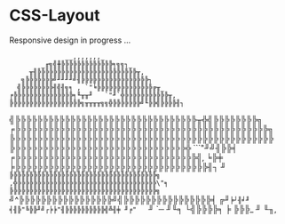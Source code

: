 # CSS-Layout
Responsive design in progress ...


                  __,,,,,,,_
            _╓╗╣╫╠╠╠╠╠╠╠╠╠╠╠╠╠╕╗╗┐_ 
         ╥╢╠╠╠╠╠╠╠╠╠╠╠╠╠╠╠╠╠╠╠╠╠╠╠╠╠╥,
       ╗╠╠╠╠╠╠╠╝╜╜╜╜╝╢╠╠╠╠╠╠╠╠╠╠╠╠╠╠╠╠╠┐
      ╣╠╠╠╠╠╠╠╠╢╣╢╗╕ , `"╘╠╠╠╠╠╠╠╠╠╠╠╠╠╠╔╥_
    ╒╠╠╠╠╠╠╠╠╠╠╠╠╠╠╠╕╙╥╥╜   `"╜`╬╠╠╠╠╠╠╠╠╠╠╠╥,
    ╠╠╠╠╠╠╠╠╠╠╠╠╠╠╠╠╠╠╗╥╥╥╥╗╗╬╠╠╠╠╠╠╠╝╙╠╠╣╠╠╠╠╢┐
   ╣╠╠╠╠╠╠╠╠╠╠╠╠╠╠╠╠╠╠╠╠╠╠╠╠╠╠╠╠╠╠╠╠╠╥╬╣╠╠╠╠╠╠╠╠╗
  ╒╠╠╠╠╠╠╠╠╠╠╠╠╠╠╠╠╠╠╠╠╠╠╠╠╠╠╠╠╠╠╠╠╠╠╠╠╠╠╠╠╠╠╠╠╠╠╗
  ╠╠╠╠╠╠╠╠╠╠╠╠╠╠╠╠╠╠╠╠╠╠╠╠╠╠╠╠╠╠╠╠╠╠╠╠╠╠╠╠╠╠╠╠╠╠╠╠
  ╠╠╠╠╠╠╠╠╠╠╠╠╠╠╠╠╠╠╠╠╠╠╠╠╠╠╠╠╠╠╠╠╬     ```"╜╝╢╠╠╡
 ╒╠╠╠╠╠╠╠╠╠╠╠╠╠╠╠╠╠╠╠╠╠╠╠╠╠╠╠╠╠╠╠╠╠╣,         ╘╠╪
 ╞╠╠╠╠╠╠╠╠╠╠╠╠╠╠╠╠╠╠╠╠╠╠╠╠╠╠╠╠╠╠╠╠╠╠╠╢┐        ╜
 `╠╠╠╠╠╠╠╠╠╠╠╠╠╠╠╠╠╠╠╠╠╠╠╠╠╠╠╠╠╠╠╠╠╠╠╠╠╗
 ,╬╠╠╠╠╠╠╠╠╠╠╠╠╠╠╠╠╠╠╠╠╠╠╠╠╠╠╠╠╠╠╠╠╠╠╠\"╕
 ╠╠╠╠╠╠╠╠╠╠╠╠╠╠╠╠╠╠╠╠╠╠╠╠╠╠╠╠╠╠╠╠╠╠╠╠╠╗`
 ╝^╠╠╠╠╠╠╠╠╠╠╠╠╠╠╠╠╠╝╣╠╠╠╠╠╠╠╠╠╠╠╠╠╠╠╠╡
  ╔╜`╞┘╢╛╜ ╡╢╠"╚╠╠╜╝┌╞╞"╢╠╠╠╠╠╠╠╠╠╠╣╩╢╪
     ╜╒"   `╜    `─     ╜╙╕  └╣╠╠╠╠╕ ╞
                                ╠╠╠_
                                 ╜ ╙╖,
